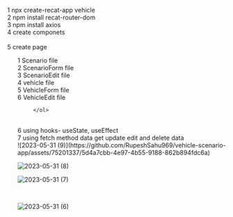 1 npx create-recat-app vehicle <br/>
2 npm install recat-router-dom <br/>
3 npm install axios <br/>
4 create componets <br/>
<br/>
5 create page <br/>
    <ol>
         1 Scenario file <br/>
         2 ScenarioForm file <br/>
         3 ScenarioEdit file <br/>
         4 vehicle file <br/>
         5 VehicleForm file <br/>
         6 VehicleEdit file <br/>
         
         </ol>
<br/>
6 using hooks- useState, useEffect <br/>
7 using fetch method data get update edit and delete data  <br/>
![2023-05-31 (9)](https://github.com/RupeshSahu969/vehicle-scenario-app/assets/75201337/5d4a7cbb-4e97-4b55-9188-862b894fdc6a)
<br/>

![2023-05-31 (8)](https://github.com/RupeshSahu969/vehicle-scenario-app/assets/75201337/0b0baef9-686e-490c-b757-fe51713cb97f)
<br/>

![2023-05-31 (7)](https://github.com/RupeshSahu969/vehicle-scenario-app/assets/75201337/61a2012e-9067-4463-8c38-435567ef1ac9)

<br/>

![2023-05-31 (6)](https://github.com/RupeshSahu969/vehicle-scenario-app/assets/75201337/7092eb28-e46b-4b04-8f26-d7379aaf863e)
